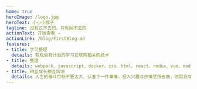 ```yaml
---
home: true
heroImage: /logo.jpg
heroText: 小小小胖子
tagline: 没有过不去的，只有回不去的
actionText: 开始查看 →
actionLink: /blog/FirstBlog.md
features:
- title: 学习整理
  details: 有规划有计划的学习互联网相关的技术
- title: 整理
  details: webpack、javascript、docker、css、html、react、redux、vue、node等知识
- title: 相互成长相互加油
  details: 人生的奋斗目标不要太大，认准了一件事情，投入兴趣与热情坚持去做，你就会成功。
---
```

